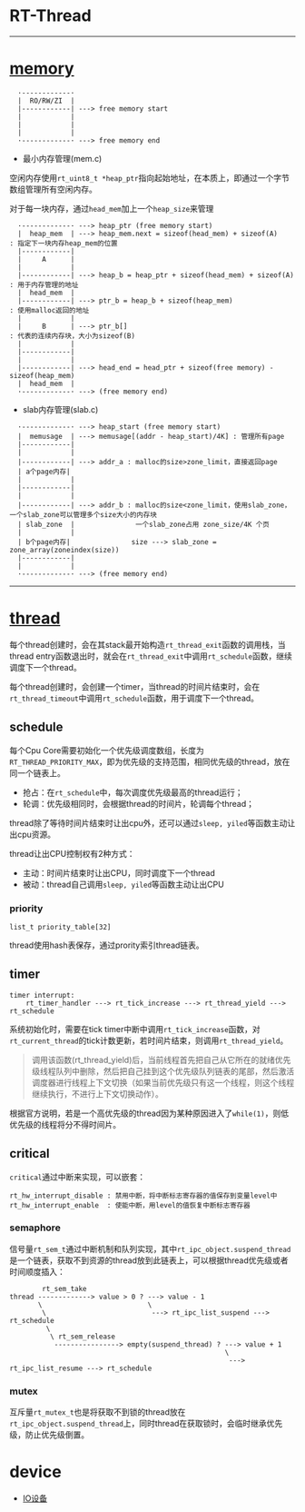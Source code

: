 
# RT-Thread

---
# [memory](https://www.rt-thread.org/document/site/programming-manual/memory/memory/)

```
  ·------------·
  |  RO/RW/ZI  |
  |------------| ---> free memory start
  |            |
  |            |
  |            |
  ·------------· ---> free memory end
```

- 最小内存管理(mem.c)

空闲内存使用`rt_uint8_t *heap_ptr`指向起始地址，在本质上，即通过一个字节数组管理所有空闲内存。

对于每一块内存，通过`head_mem`加上一个`heap_size`来管理


```
  ·------------· ---> heap_ptr (free memory start)
  |  heap_mem  | ---> heap_mem.next = sizeof(head_mem) + sizeof(A)      : 指定下一块内存heap_mem的位置
  |------------|
  |     A      |
  |            |
  |------------| ---> heap_b = heap_ptr + sizeof(head_mem) + sizeof(A)  : 用于内存管理的地址
  |  head_mem  |
  |------------| ---> ptr_b = heap_b + sizeof(heap_mem)                 : 使用malloc返回的地址
  |            |
  |     B      | ---> ptr_b[]                                           : 代表的连续内存块，大小为sizeof(B)
  |            |
  |------------|
  |            |
  |------------| ---> head_end = head_ptr + sizeof(free memory) - sizeof(heap_mem)
  |  head_mem  |
  ·------------· ---> (free memory end)
```

- slab内存管理(slab.c)

```
  ·------------· ---> heap_start (free memory start)
  |  memusage  | ---> memusage[(addr - heap_start)/4K] : 管理所有page
  |------------|
  |            |
  |------------| ---> addr_a : malloc的size>zone_limit，直接返回page
  | a个page内存|
  |            |
  |------------|
  |            |
  |------------| ---> addr_b : malloc的size<zone_limit，使用slab_zone，一个slab_zone可以管理多个size大小的内存块
  | slab_zone  |               一个slab_zone占用 zone_size/4K 个页
  |            |
  | b个page内存|               size ---> slab_zone = zone_array(zoneindex(size))
  |------------|
  |            |
  ·------------· ---> (free memory end)
```

---
# [thread](https://www.rt-thread.org/document/site/programming-manual/thread/thread/)

每个thread创建时，会在其stack最开始构造`rt_thread_exit`函数的调用栈，当thread entry函数退出时，就会在`rt_thread_exit`中调用`rt_schedule`函数，继续调度下一个thread。

每个thread创建时，会创建一个timer，当thread的时间片结束时，会在`rt_thread_timeout`中调用`rt_schedule`函数，用于调度下一个thread。

## schedule

每个Cpu Core需要初始化一个优先级调度数组，长度为`RT_THREAD_PRIORITY_MAX`，即为优先级的支持范围，相同优先级的thread，放在同一个链表上。

- 抢占：在`rt_schedule`中，每次调度优先级最高的thread运行；
- 轮调：优先级相同时，会根据thread的时间片，轮调每个thread；

thread除了等待时间片结束时让出cpu外，还可以通过`sleep, yiled`等函数主动让出cpu资源。

thread让出CPU控制权有2种方式：

- 主动：时间片结束时让出CPU，同时调度下一个thread
- 被动：thread自己调用`sleep, yiled`等函数主动让出CPU

### priority

```
list_t priority_table[32]
```

thread使用hash表保存，通过prority索引thread链表。

## timer

```
timer interrupt:
    rt_timer_handler ---> rt_tick_increase ---> rt_thread_yield ---> rt_schedule
```

系统初始化时，需要在tick timer中断中调用`rt_tick_increase`函数，对`rt_current_thread`的tick计数更新，若时间片结束，则调用`rt_thread_yield`。

> 调用该函数(rt_thread_yield)后，当前线程首先把自己从它所在的就绪优先级线程队列中删除，然后把自己挂到这个优先级队列链表的尾部，然后激活调度器进行线程上下文切换（如果当前优先级只有这一个线程，则这个线程继续执行，不进行上下文切换动作）。

根据官方说明，若是一个高优先级的thread因为某种原因进入了`while(1)`，则低优先级的线程将分不得时间片。

## critical

`critical`通过中断来实现，可以嵌套：

```
rt_hw_interrupt_disable : 禁用中断，将中断标志寄存器的值保存到变量level中
rt_hw_interrupt_enable  : 使能中断，用level的值恢复中断标志寄存器
```

### semaphore

信号量`rt_sem_t`通过中断机制和队列实现，其中`rt_ipc_object.suspend_thread`是一个链表，获取不到资源的thread放到此链表上，可以根据thread优先级或者时间顺度插入：

```
        rt_sem_take
thread -------------> value > 0 ? ---> value - 1
       \                          \
        \                          ---> rt_ipc_list_suspend ---> rt_schedule
         \
          \ rt_sem_release
           ----------------> empty(suspend_thread) ? ---> value + 1
                                                     \
                                                      ---> rt_ipc_list_resume ---> rt_schedule

```


### mutex

互斥量`rt_mutex_t`也是将获取不到锁的thread放在`rt_ipc_object.suspend_thread`上，同时thread在获取锁时，会临时继承优先级，防止优先级倒置。

# device

- [IO设备](https://www.rt-thread.org/document/site/programming-manual/device/device/)


